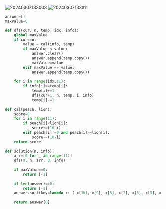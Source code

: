 ![20240307133003](https://github.com/algo2024/algo/assets/86358662/8c1059e9-c5fc-41d6-9f13-46e3c6bfcd8d)
![20240307133011](https://github.com/algo2024/algo/assets/86358662/de86fc30-9a79-408a-b6da-3f53f2cc6281)

```python
answer=[]
maxValue=0

def dfs(cur, n, temp, idx, info):
    global maxValue
    if cur==n:
        value = cal(info, temp)
        if maxValue < value:
            answer.clear()
            answer.append(temp.copy())
            maxValue=value
        elif maxValue == value:
            answer.append(temp.copy())
        
    for i in range(idx,11):
        if info[i]>=temp[i]:
            temp[i]+=1
            dfs(cur+1, n, temp, i, info)
            temp[i]-=1
    
def cal(peach, lion):
    score=0
    for i in range(11):
        if peach[i]<lion[i]:
            score+=(10-i)
        elif peach[i]!=0 and peach[i]>=lion[i]:
            score-=(10-i)
    return score
    
def solution(n, info):
    arr=[0 for _ in range(11)]
    dfs(0, n, arr, 0, info)
    
    if maxValue==0:
        return [-1]
    
    if len(answer)==0:
        return [-1]
    answer.sort(key=lambda x: (-x[10],-x[9],-x[8],-x[7],-x[6],-x[5],-x[4],-x[3],-x[2],-x[1],-x[0]))
    
    return answer[0]
```
